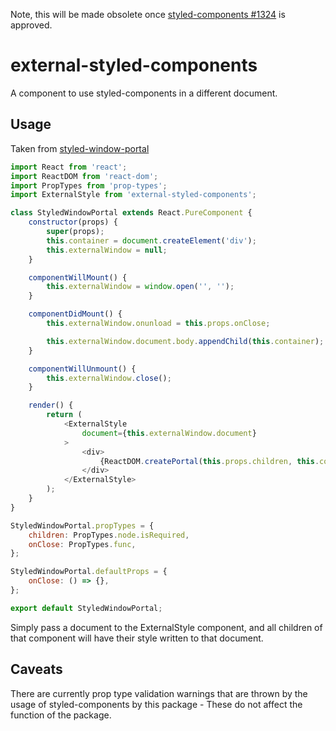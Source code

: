 Note, this will be made obsolete once [styled-components #1324](https://github.com/styled-components/styled-components/pull/1324) is approved.

# external-styled-components #

A component to use styled-components in a different document.

## Usage ##

Taken from [styled-window-portal](https://github.com/Briggybros/styled-window-portal)

```javascript
import React from 'react';
import ReactDOM from 'react-dom';
import PropTypes from 'prop-types';
import ExternalStyle from 'external-styled-components';

class StyledWindowPortal extends React.PureComponent {
    constructor(props) {
        super(props);
        this.container = document.createElement('div');
        this.externalWindow = null;
    }

    componentWillMount() {
        this.externalWindow = window.open('', '');
    }

    componentDidMount() {
        this.externalWindow.onunload = this.props.onClose;

        this.externalWindow.document.body.appendChild(this.container);
    }

    componentWillUnmount() {
        this.externalWindow.close();
    }

    render() {
        return (
            <ExternalStyle
                document={this.externalWindow.document}
            >
                <div>
                    {ReactDOM.createPortal(this.props.children, this.container)}
                </div>
            </ExternalStyle>
        );
    }
}

StyledWindowPortal.propTypes = {
    children: PropTypes.node.isRequired,
    onClose: PropTypes.func,
};

StyledWindowPortal.defaultProps = {
    onClose: () => {},
};

export default StyledWindowPortal;
```

Simply pass a document to the ExternalStyle component, and all children of that component will have their style written to that document.

## Caveats ##

There are currently prop type validation warnings that are thrown by the usage of styled-components by this package - These do not affect the function of the package.
